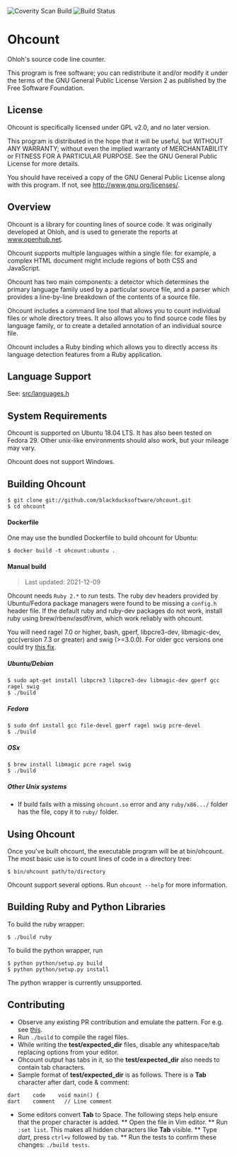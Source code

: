 ![Coverity Scan Build](https://github.com/blackducksoftware/ohcount/actions/workflows/coverity.yml/badge.svg?branch=main)
![Build Status](https://github.com/blackducksoftware/ohcount/actions/workflows/ci.yml/badge.svg?branch=main)

Ohcount
=======

Ohloh's source code line counter.

This program is free software; you can redistribute it and/or modify
it under the terms of the GNU General Public License Version 2 as
published by the Free Software Foundation.

License
-------

Ohcount is specifically licensed under GPL v2.0, and no later version.

This program is distributed in the hope that it will be useful,
but WITHOUT ANY WARRANTY; without even the implied warranty of
MERCHANTABILITY or FITNESS FOR A PARTICULAR PURPOSE.  See the
GNU General Public License for more details.

You should have received a copy of the GNU General Public License
along with this program.  If not, see <http://www.gnu.org/licenses/>.

Overview
--------

Ohcount is a library for counting lines of source code.
It was originally developed at Ohloh, and is used to generate
the reports at www.openhub.net.

Ohcount supports multiple languages within a single file: for example,
a complex HTML document might include regions of both CSS and JavaScript.

Ohcount has two main components: a detector which determines the primary
language family used by a particular source file, and a parser which
provides a line-by-line breakdown of the contents of a source file.

Ohcount includes a command line tool that allows you to count individual
files or whole directory trees. It also allows you to find source code
files by language family, or to create a detailed annotation of an
individual source file.

Ohcount includes a Ruby binding which allows you to directly access its
language detection features from a Ruby application.

Language Support
-------------------

See: [src/languages.h](https://github.com/blackducksoftware/ohcount/blob/main/src/languages.h)

System Requirements
-------------------

Ohcount is supported on Ubuntu 18.04 LTS. It has also been tested on Fedora 29.
Other unix-like environments should also work, but your mileage may vary.

Ohcount does not support Windows.

Building Ohcount
----------------

```
$ git clone git://github.com/blackducksoftware/ohcount.git
$ cd ohcount
```

#### Dockerfile

One may use the bundled Dockerfile to build ohcount for Ubuntu:

```
$ docker build -t ohcount:ubuntu .
```

#### Manual build

> Last updated: 2021-12-09

Ohcount needs `Ruby 2.*` to run tests. The ruby dev headers provided by Ubuntu/Fedora
package managers were found to be missing a `config.h` header file. If the
default ruby and ruby-dev packages do not work, install ruby using
brew/rbenv/asdf/rvm, which work reliably with ohcount.

You will need ragel 7.0 or higher, bash, gperf, libpcre3-dev, libmagic-dev,
gcc(version 7.3 or greater) and swig (>=3.0.0).
For older gcc versions one could try [this fix](https://github.com/blackducksoftware/ohcount/pull/70/commits/c7511b9810a8660a8268a958fee0e365fb9af18f).

##### Ubuntu/Debian

```
$ sudo apt-get install libpcre3 libpcre3-dev libmagic-dev gperf gcc ragel swig
$ ./build
```

##### Fedora

```
$ sudo dnf install gcc file-devel gperf ragel swig pcre-devel
$ ./build
```

##### OSx

```
$ brew install libmagic pcre ragel swig
$ ./build
```

##### Other Unix systems

* If build fails with a missing `ohcount.so` error and any `ruby/x86.../` folder has the file, copy it to `ruby/` folder.

Using Ohcount
-------------

Once you've built ohcount, the executable program will be at bin/ohcount. The most basic use is to count lines of code in a directory tree:

```
$ bin/ohcount path/to/directory
```

Ohcount support several options. Run `ohcount --help` for more information.

Building Ruby and Python Libraries
----------------------------------

To build the ruby wrapper:

```
$ ./build ruby
```

To build the python wrapper, run

```
$ python python/setup.py build
$ python python/setup.py install
```

The python wrapper is currently unsupported.


Contributing
-------------

* Observe any existing PR contribution and emulate the pattern. For e.g. see [this](https://github.com/blackducksoftware/ohcount/pull/76/files).
* Run `./build` to compile the ragel files.
* While writing the **test/expected_dir** files, disable any whitespace/tab replacing options from your editor.
* Ohcount output has tabs in it, so the **test/expected_dir** also needs to contain tab characters.
* Sample format of **test/expected_dir** is as follows. There is a **Tab** character after dart, code & comment:
```
dart	code	void main() {
dart	comment	  // Line comment
```
* Some editors convert **Tab** to Space. The following steps help ensure that the proper character is added.
** Open the file in Vim editor.
** Run `:set list`. This makes all hidden characters like **Tab** visible.
** Type *dart*, press `ctrl+v` followed by `tab`.
** Run the tests to confirm these changes: `./build tests`.
